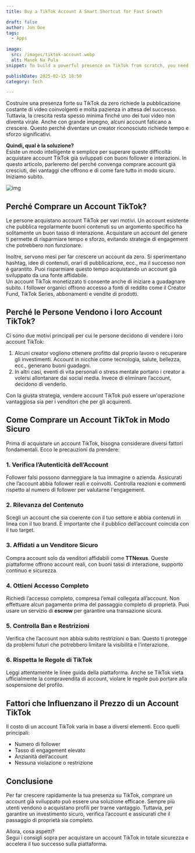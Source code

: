 ```yaml
---
title: Buy a TikTok Account A Smart Shortcut for Fast Growth

draft: false
author: Jon Doe 
tags:
  - Apps
  
image:
  src: /images/tiktok-account.webp
  alt: Manok Na Pula
snippet: To build a powerful presence on TikTok from scratch, you need to post engaging videos consistently and wait for their success. 

publishDate: 2025-02-15 18:50
category: Tech

---
```

Costruire una presenza forte su TikTok da zero richiede la pubblicazione costante di video coinvolgenti e molta pazienza in attesa del successo. Tuttavia, la crescita resta spesso minima finché uno dei tuoi video non diventa virale. Anche con grande impegno, alcuni account faticano a crescere. Questo perché diventare un creator riconosciuto richiede tempo e sforzo significativi.

**Quindi, qual è la soluzione?**  
Esiste un modo intelligente e semplice per superare queste difficoltà: acquistare account TikTok già sviluppati con buoni follower e interazioni. In questo articolo, parleremo del perché convenga comprare account già cresciuti, dei vantaggi che offrono e di come fare tutto in modo sicuro. Iniziamo subito.

![img](/images/tiktok-account.webp)

## Perché Comprare un Account TikTok? ##

Le persone acquistano account TikTok per vari motivi. Un account esistente che pubblica regolarmente buoni contenuti su un argomento specifico ha solitamente un buon tasso di interazione. Acquistare un account del genere ti permette di risparmiare tempo e sforzo, evitando strategie di engagement che potrebbero non funzionare.

Inoltre, servono mesi per far crescere un account da zero. Si sperimentano hashtag, idee di contenuti, orari di pubblicazione, ecc., ma il successo non è garantito. Puoi risparmiare questo tempo acquistando un account già sviluppato da una fonte affidabile.  
Un account TikTok monetizzato ti consente anche di iniziare a guadagnare subito. I follower organici offrono accesso a fonti di reddito come il Creator Fund, TikTok Series, abbonamenti e vendite di prodotti.

## Perché le Persone Vendono i loro Account TikTok? ##

Ci sono due motivi principali per cui le persone decidono di vendere i loro account TikTok:

1. Alcuni creator vogliono ottenere profitto dal proprio lavoro o recuperare gli investimenti. Account in nicchie come tecnologia, salute, bellezza, ecc., generano buoni guadagni.  
2. In altri casi, eventi di vita personali o stress mentale portano i creator a volersi allontanare dai social media. Invece di eliminare l’account, decidono di venderlo.

Con la giusta strategia, vendere account TikTok può essere un'operazione vantaggiosa sia per i venditori che per gli acquirenti.

## Come Comprare un Account TikTok in Modo Sicuro ##

Prima di acquistare un account TikTok, bisogna considerare diversi fattori fondamentali. Ecco le precauzioni da prendere:

### 1. Verifica l’Autenticità dell’Account ###
Follower falsi possono danneggiare la tua immagine o azienda. Assicurati che l’account abbia follower reali e coinvolti. Controlla reazioni e commenti rispetto al numero di follower per valutarne l'engagement.

### 2. Rilevanza del Contenuto ###
Scegli un account che sia coerente con il tuo settore e abbia contenuti in linea con il tuo brand. È importante che il pubblico dell’account coincida con il tuo target.

### 3. Affidati a un Venditore Sicuro ###
Compra account solo da venditori affidabili come **TTNexus**. Queste piattaforme offrono account reali, con buoni tassi di interazione, supporto continuo e sicurezza.

### 4. Ottieni Accesso Completo ###
Richiedi l’accesso completo, compresa l’email collegata all’account. Non effettuare alcun pagamento prima del passaggio completo di proprietà. Puoi usare un servizio di **escrow** per garantire una transazione sicura.

### 5. Controlla Ban e Restrizioni ###
Verifica che l’account non abbia subito restrizioni o ban. Questo ti protegge da problemi futuri che potrebbero limitare la visibilità e l’interazione.

### 6. Rispetta le Regole di TikTok ###
Leggi attentamente le linee guida della piattaforma. Anche se TikTok vieta ufficialmente la compravendita di account, violare le regole può portare alla sospensione del profilo.

## Fattori che Influenzano il Prezzo di un Account TikTok ##

Il costo di un account TikTok varia in base a diversi elementi. Ecco quelli principali:

- Numero di follower  
- Tasso di engagement elevato  
- Anzianità dell’account  
- Nessuna violazione o restrizione

## Conclusione ##

Per far crescere rapidamente la tua presenza su TikTok, comprare un account già sviluppato può essere una soluzione efficace. Sempre più utenti vendono o acquistano profili per trarne vantaggio. Tuttavia, per garantire un investimento sicuro, verifica l’account e assicurati che il passaggio di proprietà sia completo.

Allora, cosa aspetti?  
Segui i consigli sopra per acquistare un account TikTok in totale sicurezza e accelera il tuo successo sulla piattaforma.